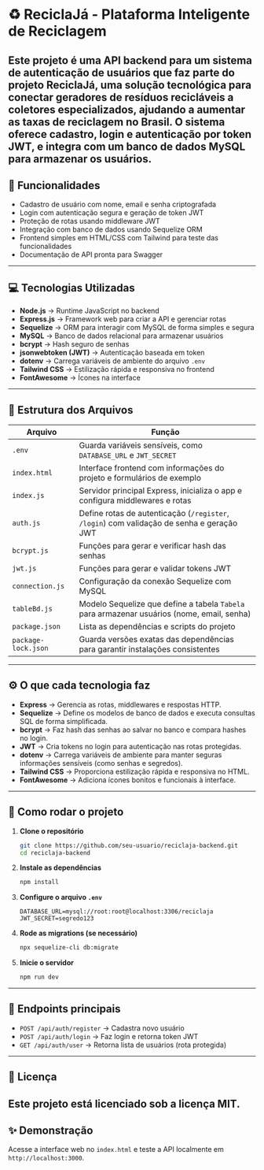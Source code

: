 # ♻️ ReciclaJá - Plataforma Inteligente de Reciclagem

Este projeto é uma API backend para um sistema de autenticação de usuários que faz parte do projeto **ReciclaJá**, uma solução tecnológica para conectar geradores de resíduos recicláveis a coletores especializados, ajudando a aumentar as taxas de reciclagem no Brasil.
O sistema oferece cadastro, login e autenticação por token JWT, e integra com um banco de dados MySQL para armazenar os usuários.
---
## 🌟 Funcionalidades
- Cadastro de usuário com nome, email e senha criptografada
- Login com autenticação segura e geração de token JWT
- Proteção de rotas usando middleware JWT
- Integração com banco de dados usando Sequelize ORM
- Frontend simples em HTML/CSS com Tailwind para teste das funcionalidades
- Documentação de API pronta para Swagger
---
## 💻 Tecnologias Utilizadas
- **Node.js** → Runtime JavaScript no backend
- **Express.js** → Framework web para criar a API e gerenciar rotas
- **Sequelize** → ORM para interagir com MySQL de forma simples e segura
- **MySQL** → Banco de dados relacional para armazenar usuários
- **bcrypt** → Hash seguro de senhas
- **jsonwebtoken (JWT)** → Autenticação baseada em token
- **dotenv** → Carrega variáveis de ambiente do arquivo `.env`
- **Tailwind CSS** → Estilização rápida e responsiva no frontend
- **FontAwesome** → Ícones na interface
---
## 📁 Estrutura dos Arquivos
| Arquivo           | Função                                                                                      |
|-------------------|---------------------------------------------------------------------------------------------|
| `.env`           | Guarda variáveis sensíveis, como `DATABASE_URL` e `JWT_SECRET`                              |
| `index.html`     | Interface frontend com informações do projeto e formulários de exemplo                      |
| `index.js`       | Servidor principal Express, inicializa o app e configura middlewares e rotas                 |
| `auth.js`        | Define rotas de autenticação (`/register`, `/login`) com validação de senha e geração JWT    |
| `bcrypt.js`      | Funções para gerar e verificar hash das senhas                                              |
| `jwt.js`         | Funções para gerar e validar tokens JWT                                                     |
| `connection.js`  | Configuração da conexão Sequelize com MySQL                                                 |
| `tableBd.js`     | Modelo Sequelize que define a tabela `Tabela` para armazenar usuários (nome, email, senha)  |
| `package.json`   | Lista as dependências e scripts do projeto                                                  |
| `package-lock.json` | Guarda versões exatas das dependências para garantir instalações consistentes           |

---
## ⚙️ O que cada tecnologia faz
- **Express** → Gerencia as rotas, middlewares e respostas HTTP.
- **Sequelize** → Define os modelos de banco de dados e executa consultas SQL de forma simplificada.
- **bcrypt** → Faz hash das senhas ao salvar no banco e compara hashes no login.
- **JWT** → Cria tokens no login para autenticação nas rotas protegidas.
- **dotenv** → Carrega variáveis de ambiente para manter seguras informações sensíveis (como senhas e segredos).
- **Tailwind CSS** → Proporciona estilização rápida e responsiva no HTML.
- **FontAwesome** → Adiciona ícones bonitos e funcionais à interface.
---
## 🚀 Como rodar o projeto
1. **Clone o repositório**
    ```bash
    git clone https://github.com/seu-usuario/reciclaja-backend.git
    cd reciclaja-backend
    ```
2. **Instale as dependências**
    ```bash
    npm install
    ```
3. **Configure o arquivo `.env`**
    ```
    DATABASE_URL=mysql://root:root@localhost:3306/reciclaja
    JWT_SECRET=segredo123
    ```
4. **Rode as migrations (se necessário)**
    ```bash
    npx sequelize-cli db:migrate
    ```
5. **Inicie o servidor**
    ```bash
    npm run dev
    ```
---
## 📢 Endpoints principais
- `POST /api/auth/register` → Cadastra novo usuário
- `POST /api/auth/login` → Faz login e retorna token JWT
- `GET /api/auth/user` → Retorna lista de usuários (rota protegida)
---
## 📃 Licença
Este projeto está licenciado sob a licença MIT.
---
## ✨ Demonstração
Acesse a interface web no `index.html` e teste a API localmente em `http://localhost:3000`.
